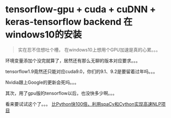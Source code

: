# tensorflow-gpu + cuda + cuDNN + keras-tensorflow backend 在windows10的安装
> 实在忍不住想吐个槽，
在windows10上想用个GPU加速是真的心累。。。

环境变量添加个没完就算了，居然还有那么无聊的版本对应要求。。。

tensorflow1.9竟然还只能对应cuda9.0，你们的9.1、9.2是要留着过年吗。。。

Nvidia跟上Google的更新会死吗。。。

其次，用了gpu版的tensorflow以后，也没快多少啊。。。

看来要试试这个了。。。
[比Python快100倍，利用spaCy和Cython实现高速NLP项目](https://www.jiqizhixin.com/articles/100-times-faster-natural-language-processing-in-python)
